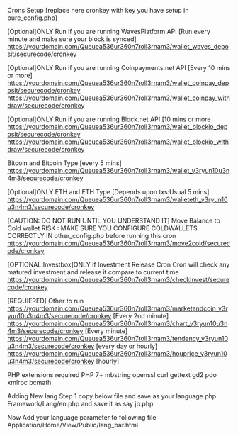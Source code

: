 Crons Setup [replace here cronkey with key you have setup in pure_config.php]



[Optional]ONLY Run if you are running WavesPlatform API [Run every minute and make sure your block is synced]
https://yourdomain.com/Queuea536ur360n7roll3rnam3/wallet_waves_deposit/securecode/cronkey


[Optional]ONLY Run if you are running Coinpayments.net API [Every 10 mins or more]
https://yourdomain.com/Queuea536ur360n7roll3rnam3/wallet_coinpay_deposit/securecode/cronkey
https://yourdomain.com/Queuea536ur360n7roll3rnam3/wallet_coinpay_withdraw/securecode/cronkey


[Optional]ONLY Run if you are running Block.net API [10 mins or more
https://yourdomain.com/Queuea536ur360n7roll3rnam3/wallet_blockio_deposit/securecode/cronkey
https://yourdomain.com/Queuea536ur360n7roll3rnam3/wallet_blockio_withdraw/securecode/cronkey

Bitcoin and Bitcoin Type [every 5 mins]
https://yourdomain.com/Queuea536ur360n7roll3rnam3/wallet_v3ryun10u3n4m3/securecode/cronkey

[Optional]ONLY ETH and ETH Type [Depends upon txs:Usual 5 mins]
https://yourdomain.com/Queuea536ur360n7roll3rnam3/walleteth_v3ryun10u3n4m3/securecode/cronkey


[CAUTION: DO NOT RUN UNTIL YOU UNDERSTAND IT] Move Balance to Cold wallet 
RISK : MAKE SURE YOU CONFIGURE COLDWALLETS CORRECTLY IN other_config.php before running this cron
https://yourdomain.com/Queuea536ur360n7roll3rnam3/move2cold/securecode/cronkey



[OPTIONAL:Investbox]ONLY if Investment Release Cron 
Cron will check any matured investment and release it compare to current time
https://yourdomain.com/Queuea536ur360n7roll3rnam3/checkInvest/securecode/cronkey



[REQUIERED] Other to run 
https://yourdomain.com/Queuea536ur360n7roll3rnam3/marketandcoin_v3ryun10u3n4m3/securecode/cronkey [Every 2nd minute]
https://yourdomain.com/Queuea536ur360n7roll3rnam3/chart_v3ryun10u3n4m3/securecode/cronkey [Every minute]
https://yourdomain.com/Queuea536ur360n7roll3rnam3/tendency_v3ryun10u3n4m3/securecode/cronkey [every day or hourly]
https://yourdomain.com/Queuea536ur360n7roll3rnam3/houprice_v3ryun10u3n4m3/securecode/cronkey [hourly]



PHP extensions required
PHP 7+
mbstring
openssl
curl
gettext
gd2
pdo
xmlrpc
bcmath


Adding New lang
Step 1
copy below file and save as your language.php
Framework/Lang/en.php
and save it as say jp.php


Now Add your language parameter to following file
Application/Home/View/Public/lang_bar.html




